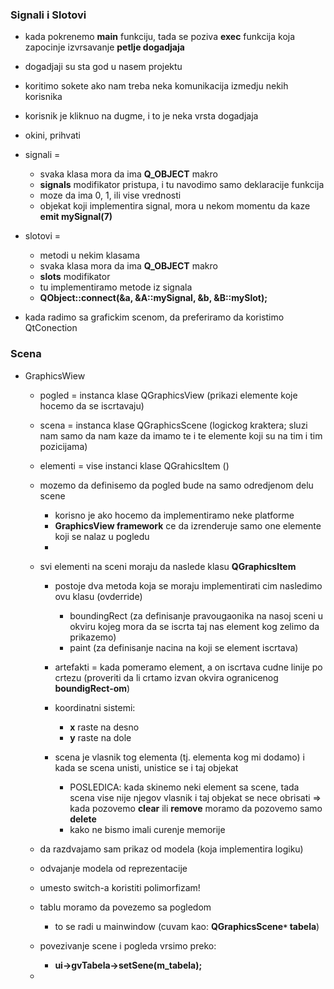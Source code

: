 ### Signali i Slotovi

- kada pokrenemo **main** funkciju, tada se poziva **exec** funkcija koja <br>
  zapocinje izvrsavanje **petlje dogadjaja** 

- dogadjaji su sta god u nasem projektu

- koritimo sokete ako nam treba neka komunikacija izmedju nekih korisnika

- korisnik je kliknuo na dugme, i to je neka vrsta dogadjaja

- okini, prihvati

- signali =
	- svaka klasa mora da ima **Q_OBJECT** makro
	- **signals** modifikator pristupa, i tu navodimo samo deklaracije funkcija
	- moze da ima 0, 1, ili vise vrednosti
	- objekat koji implementira signal, mora u nekom momentu da kaze **emit mySignal(7)**
 
- slotovi = 
	- metodi u nekim klasama
	- svaka klasa mora da ima **Q_OBJECT** makro
	- **slots** modifikator 
	- tu implementiramo metode iz signala
	- **QObject::connect(&a, &A::mySignal, &b, &B::mySlot);**

- kada radimo sa grafickim scenom, da preferiramo da koristimo QtConection

### Scena

- GraphicsWiew
	- pogled = instanca klase QGraphicsView (prikazi elemente koje hocemo da se iscrtavaju)
	- scena = instanca klase QGraphicsScene (logickog kraktera; sluzi nam samo da nam kaze da imamo te i te elemente koji su na tim i tim pozicijama)
	- elementi = vise instanci klase QGrahicsItem ()

	- mozemo da definisemo da pogled bude na samo odredjenom delu scene 
		- korisno je ako hocemo da implementiramo neke platforme
		- **GraphicsView framework** ce da izrenderuje samo one elemente koji se nalaz u pogledu
		- 
	- svi elementi na sceni moraju da naslede klasu **QGraphicsItem**
		- postoje dva metoda koja se moraju implementirati cim nasledimo ovu klasu (ovderride)
			- boundingRect (za definisanje pravougaonika na nasoj sceni u okviru kojeg mora da se iscrta taj nas element kog zelimo da prikazemo)
			- paint (za definisanje nacina na koji se element iscrtava)

		- artefakti  = kada pomeramo element, a on iscrtava cudne linije po crtezu (proveriti da li crtamo izvan okvira ogranicenog **boundigRect-om**)
		- koordinatni sistemi:
			- **x** raste na desno
			- **y** raste na dole

		- scena je vlasnik tog elementa (tj. elementa kog mi dodamo) i kada se scena unisti, unistice se i taj objekat
			- POSLEDICA: kada skinemo neki element sa scene, tada scena vise nije njegov vlasnik i taj objekat se nece obrisati => kada pozovemo **clear** ili **remove** moramo da pozovemo samo **delete**
			- kako ne bismo imali curenje memorije

	- da razdvajamo sam prikaz od modela (koja implementira logiku) 
	- odvajanje modela od reprezentacije
	

	- umesto switch-a koristiti polimorfizam!
			
	- tablu moramo da povezemo sa pogledom
		- to se radi u mainwindow (cuvam kao: **QGraphicsScene`*` tabela**)

	- povezivanje scene i pogleda vrsimo preko:
		- **ui->gvTabela->setSene(m_tabela);**

	- 
